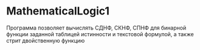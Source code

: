 # MathematicalLogic1
Программа позволяет вычислять СДНФ, СКНФ, СПНФ для бинарной функции заданной таблицей истинности и текстовой формулой, а также стрит двойственную функцию
